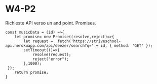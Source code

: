 # W4-P2

Richieste API verso un and point. Promises.
```
const musicData = (id) =>{
    let promise= new Promise((resolve,reject)=>{
        let request =  fetch('https://striveschool-api.herokuapp.com/api/deezer/search?q=' + id, { method: 'GET' });
        setTimeout(()=>{
            resolve(request);
            reject("error");
        },1000);
 });
    return promise;
}
```

